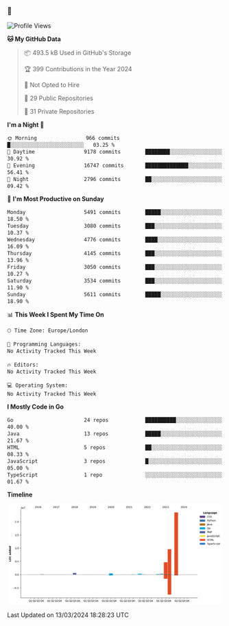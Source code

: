 ### 👋

<!--START_SECTION:waka-->
![Profile Views](http://img.shields.io/badge/Profile%20Views-0-blue)

**🐱 My GitHub Data** 

> 📦 493.5 kB Used in GitHub's Storage 
 > 
> 🏆 399 Contributions in the Year 2024
 > 
> 🚫 Not Opted to Hire
 > 
> 📜 29 Public Repositories 
 > 
> 🔑 31 Private Repositories 
 > 
**I'm a Night 🦉** 

```text
🌞 Morning                966 commits         █░░░░░░░░░░░░░░░░░░░░░░░░   03.25 % 
🌆 Daytime                9178 commits        ████████░░░░░░░░░░░░░░░░░   30.92 % 
🌃 Evening                16747 commits       ██████████████░░░░░░░░░░░   56.41 % 
🌙 Night                  2796 commits        ██░░░░░░░░░░░░░░░░░░░░░░░   09.42 % 
```
📅 **I'm Most Productive on Sunday** 

```text
Monday                   5491 commits        █████░░░░░░░░░░░░░░░░░░░░   18.50 % 
Tuesday                  3080 commits        ███░░░░░░░░░░░░░░░░░░░░░░   10.37 % 
Wednesday                4776 commits        ████░░░░░░░░░░░░░░░░░░░░░   16.09 % 
Thursday                 4145 commits        ███░░░░░░░░░░░░░░░░░░░░░░   13.96 % 
Friday                   3050 commits        ███░░░░░░░░░░░░░░░░░░░░░░   10.27 % 
Saturday                 3534 commits        ███░░░░░░░░░░░░░░░░░░░░░░   11.90 % 
Sunday                   5611 commits        █████░░░░░░░░░░░░░░░░░░░░   18.90 % 
```


📊 **This Week I Spent My Time On** 

```text
🕑︎ Time Zone: Europe/London

💬 Programming Languages: 
No Activity Tracked This Week

🔥 Editors: 
No Activity Tracked This Week

💻 Operating System: 
No Activity Tracked This Week
```

**I Mostly Code in Go** 

```text
Go                       24 repos            ██████████░░░░░░░░░░░░░░░   40.00 % 
Java                     13 repos            █████░░░░░░░░░░░░░░░░░░░░   21.67 % 
HTML                     5 repos             ██░░░░░░░░░░░░░░░░░░░░░░░   08.33 % 
JavaScript               3 repos             █░░░░░░░░░░░░░░░░░░░░░░░░   05.00 % 
TypeScript               1 repo              ░░░░░░░░░░░░░░░░░░░░░░░░░   01.67 % 
```



**Timeline**

![Lines of Code chart](https://raw.githubusercontent.com/Incrementing/Incrementing/master/assets/bar_graph.png)


 Last Updated on 13/03/2024 18:28:23 UTC
<!--END_SECTION:waka-->
